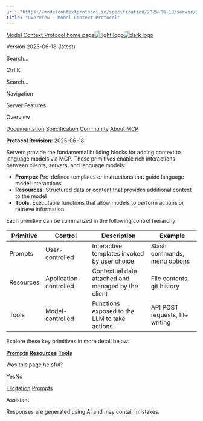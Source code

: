 ```yaml
---
url: "https://modelcontextprotocol.io/specification/2025-06-18/server/index"
title: "Overview - Model Context Protocol"
---
```


[Model Context Protocol home page![light logo](https://mintlify.s3.us-west-1.amazonaws.com/mcp/logo/light.svg)![dark logo](https://mintlify.s3.us-west-1.amazonaws.com/mcp/logo/dark.svg)](https://modelcontextprotocol.io/)

Version 2025-06-18 (latest)

Search...

Ctrl K

Search...

Navigation

Server Features

Overview

[Documentation](https://modelcontextprotocol.io/docs/getting-started/intro) [Specification](https://modelcontextprotocol.io/specification/2025-06-18) [Community](https://modelcontextprotocol.io/community/communication) [About MCP](https://modelcontextprotocol.io/about)

**Protocol Revision**: 2025-06-18

Servers provide the fundamental building blocks for adding context to language models via
MCP. These primitives enable rich interactions between clients, servers, and language
models:

- **Prompts**: Pre-defined templates or instructions that guide language model
interactions
- **Resources**: Structured data or content that provides additional context to the model
- **Tools**: Executable functions that allow models to perform actions or retrieve
information

Each primitive can be summarized in the following control hierarchy:

| Primitive | Control | Description | Example |
| --- | --- | --- | --- |
| Prompts | User-controlled | Interactive templates invoked by user choice | Slash commands, menu options |
| Resources | Application-controlled | Contextual data attached and managed by the client | File contents, git history |
| Tools | Model-controlled | Functions exposed to the LLM to take actions | API POST requests, file writing |

Explore these key primitives in more detail below:

[**Prompts**](https://modelcontextprotocol.io/specification/2025-06-18/server/prompts) [**Resources**](https://modelcontextprotocol.io/specification/2025-06-18/server/resources) [**Tools**](https://modelcontextprotocol.io/specification/2025-06-18/server/tools)

Was this page helpful?

YesNo

[Elicitation](https://modelcontextprotocol.io/specification/2025-06-18/client/elicitation) [Prompts](https://modelcontextprotocol.io/specification/2025-06-18/server/prompts)

Assistant

Responses are generated using AI and may contain mistakes.